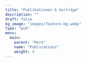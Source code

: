 ```yaml
---
title: "Publikationen & Vorträge"
description: ""
draft: false
bg_image: "images/feature-bg.webp"
type: "pub"
menu:
  main:
    parent: "More"
    name: "Publications"
    weight: 4
---
```

